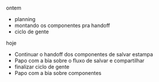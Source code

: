 ontem
- planning
- montando os componentes pra handoff
- ciclo de gente

hoje
- Continuar o handoff dos componentes de salvar estampa
- Papo com a bia sobre o fluxo de salvar e compartilhar
- finalizar ciclo de gente
- Papo com a bia sobre componentes

